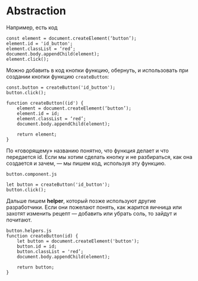 # Abstraction

Например, есть код

```text
const element = document.createElement(‘button’);
element.id = 'id_button';
element.classList = ‘red’;
document.body.appendChild(element);
element.click();
```

Можно добавить в код кнопки функцию, обернуть, и использовать при создании кнопки функцию `createButton`:

```text
const.button = createButton('id_button');
button.click();

function createButton((id') {
    element = document.createElement(‘button’);
    element.id = id;
    element.classList = ‘red’;
    document.body.appendChild(element);

    return element;
}
```

По «говорящему» названию понятно, что функция делает и что передается id. Если мы хотим сделать кнопку и не разбираться, как она создается и зачем, — мы пишем код, используя эту функцию.

```text
button.component.js

let button = createButton('id_button');
button.click();
```

Дальше пишем **helper**, который позже используют другие разработчики. Если они пожелают понять, как жарится яичница или захотят изменить рецепт — добавить или убрать соль, то зайдут и почитают.

```text
button.helpers.js
function createButton(id) {
    let button = document.createElement('button');
    button.id = id;
    button.classList = 'red’;
    document.body.appendChild(element);

    return button;
}
```

